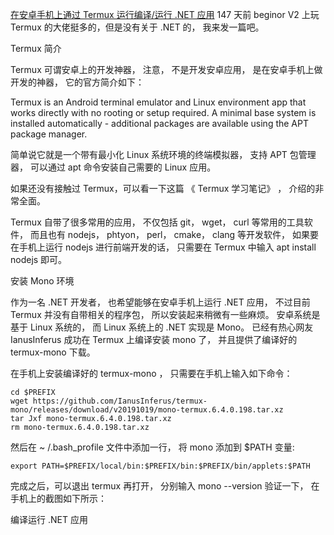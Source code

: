 [在安卓手机上通过 Termux 运行编译/运行 .NET 应用](https://www.v2ex.com/amp/t/612402)
147 天前  beginor
V2 上玩 Termux 的大佬挺多的，但是没有关于 .NET 的， 我来发一篇吧。

Termux 简介

Termux 可谓安卓上的开发神器， 注意， 不是开发安卓应用， 是在安卓手机上做开发的神器， 它的官方简介如下：

Termux is an Android terminal emulator and Linux environment app that works directly with no rooting or setup required. A minimal base system is installed automatically - additional packages are available using the APT package manager.

简单说它就是一个带有最小化 Linux 系统环境的终端模拟器， 支持 APT 包管理器， 可以通过 apt 命令安装自己需要的 Linux 应用。

如果还没有接触过 Termux，可以看一下这篇 《 Termux 学习笔记》 ， 介绍的非常全面。

Termux 自带了很多常用的应用， 不仅包括 git， wget， curl 等常用的工具软件， 而且也有 nodejs， phtyon， perl， cmake， clang 等开发软件， 如果要在手机上运行 nodejs 进行前端开发的话， 只需要在 Termux 中输入 apt install nodejs 即可。

安装 Mono 环境

作为一名 .NET 开发者， 也希望能够在安卓手机上运行 .NET 应用， 不过目前 Termux 并没有自带相关的程序包， 所以安装起来稍微有一些麻烦。 安卓系统是基于 Linux 系统的， 而 Linux 系统上的 .NET 实现是 Mono。 已经有热心网友 IanusInferus 成功在 Termux 上编译安装 mono 了， 并且提供了编译好的 termux-mono 下载。

在手机上安装编译好的 termux-mono ， 只需要在手机上输入如下命令：
```
cd $PREFIX
wget https://github.com/IanusInferus/termux-mono/releases/download/v20191019/mono-termux.6.4.0.198.tar.xz
tar Jxf mono-termux.6.4.0.198.tar.xz
rm mono-termux.6.4.0.198.tar.xz
```
然后在 ~ /.bash_profile 文件中添加一行， 将 mono 添加到 $PATH 变量:
```
export PATH=$PREFIX/local/bin:$PREFIX/bin:$PREFIX/bin/applets:$PATH
```
完成之后，可以退出 termux 再打开， 分别输入 mono --version 验证一下， 在手机上的截图如下所示：


编译运行 .NET 应用